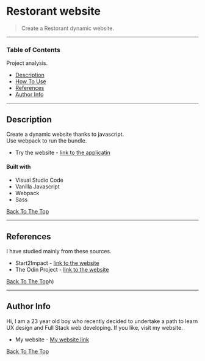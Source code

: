 # Restorant website

> Create a Restorant dynamic website.

---

### Table of Contents
Project analysis.

- [Description](#description)
- [How To Use](#how-to-use)
- [References](#references)
- [Author Info](#author-info)

---

## Description

Create a dynamic website thanks to javascript.<br />
Use webpack to run the bundle.

- Try the website - [link to the applicatin](https://ale269.github.io/Restaurant-page/)

#### Built with

- Visual Studio Code
- Vanilla Javascript
- Webpack
- Sass

[Back To The Top](#Restorant-website)

---


## References

I have studied mainly from these sources.

- Start2Impact - [link to the website](https://www.start2impact.it/?utm_source=google&utm_medium=cpc&utm_campaign=Search_Brand&gclid=Cj0KCQiAieWOBhCYARIsANcOw0w5QK43cTLhwCWpsKfugzdnDB3c2GLK78gn2BA0thbsMWDFx5T7NRwaAp8XEALw_wcB)
- The Odin Project - [link to the website](https://www.theodinproject.com/)

[Back To The Top](#Restorant-website)h)

---

## Author Info

Hi, I am a 23 year old boy who recently decided to undertake a path to learn UX design and Full Stack web developing.
If you like, visit my website.

- My website - [My website link](https://ale269.github.io/website/)

[Back To The Top](#Restorant-website)

